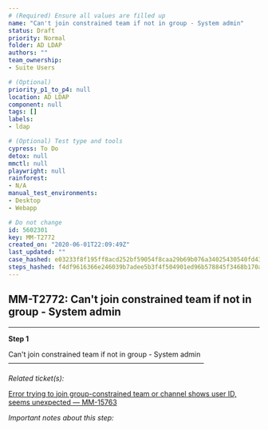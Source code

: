 ```yaml
---
# (Required) Ensure all values are filled up
name: "Can't join constrained team if not in group - System admin"
status: Draft
priority: Normal
folder: AD LDAP
authors: ""
team_ownership: 
- Suite Users

# (Optional)
priority_p1_to_p4: null
location: AD LDAP
component: null
tags: []
labels: 
- ldap

# (Optional) Test type and tools
cypress: To Do
detox: null
mmctl: null
playwright: null
rainforest: 
- N/A
manual_test_environments: 
- Desktop
- Webapp

# Do not change
id: 5602301
key: MM-T2772
created_on: "2020-06-01T22:09:49Z"
last_updated: ""
case_hashed: e03233f8f195ff8acd252bf59054f8caa29b69b076a34025430540fd434b0850fe4c942aa261ac884bd3233ac37f2a1d
steps_hashed: f4df9616366e246039b7adee5b3f4f504901ed96b578845f3468b170a482be4b09fb191f09e77ccf2f1d2add778e6128
---
```


<!-- (Auto-generated) Based on frontmatter's "key" and "name" -->

## MM-T2772: Can't join constrained team if not in group - System admin

---

**Step 1**

Can't join constrained team if not in group - System admin\
————————————————————————————

_Related ticket(s):_

[Error trying to join group-constrained team or channel shows user ID, seems unexpected — MM-15763](https://mattermost.atlassian.net/browse/MM-15763)

_Important notes about this step:_
